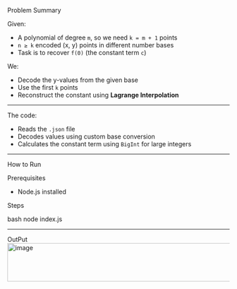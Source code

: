Problem Summary

Given:
- A polynomial of degree `m`, so we need `k = m + 1` points
- `n ≥ k` encoded (x, y) points in different number bases
- Task is to recover `f(0)` (the constant term `c`)

We:
- Decode the y-values from the given base
- Use the first `k` points
- Reconstruct the constant using **Lagrange Interpolation**

---

The code:
- Reads the `.json` file
- Decodes values using custom base conversion
- Calculates the constant term using `BigInt` for large integers

---

How to Run

Prerequisites

- Node.js installed

Steps

bash
node index.js

---

OutPut
<img width="538" height="87" alt="image" src="https://github.com/user-attachments/assets/a1214118-97e3-4075-a536-598c1750e5e1" />
